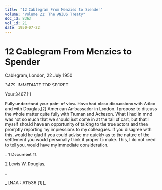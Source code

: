 ```yaml
---
title: "12 Cablegram From Menzies to Spender"
volume: "Volume 21: The ANZUS Treaty"
doc_id: 8363
vol_id: 21
date: 1950-07-22
---
```


# 12 Cablegram From Menzies to Spender

Cablegram, London, 22 July 1950

3479\. IMMEDIATE TOP SECRET

Your 3467.[1]

Fully understand your point of view. Have had close discussions with Attlee and with Douglas,[2] American Ambassador in London. I propose to discuss the whole matter quite fully with Truman and Acheson. What I had in mind was not so much that we should just come in at the tail of cart, but that I myself should have an opportunity of talking to the true actors and then promptly reporting my impressions to my colleagues. If you disagree with this, would be glad if you could advise me quickly as to the nature of the settlement you would personally think it proper to make. This, I do not need to tell you, would have my immediate consideration.

_ 1 Document 11.

2 Lewis W. Douglas.

_

_ [NAA : A11536 [1]]_
